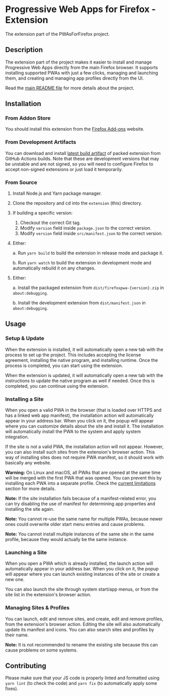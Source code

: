 Progressive Web Apps for Firefox - Extension
============================================

The extension part of the PWAsForFirefox project.

## Description

The extension part of the project makes it easier to install and manage Progressive Web Apps directly from the main Firefox browser. It supports installing supported PWAs with just a few clicks, managing and launching them, and creating and managing app profiles directly from the UI.

Read the [main README file](../README.md) for more details about the project.

## Installation

### From Addon Store

You should install this extension from the [Firefox Add-ons](https://addons.mozilla.org/firefox/addon/pwas-for-firefox/) website.

### From Development Artifacts

You can download and install [latest build artifact](https://github.com/filips123/PWAsForFirefox/actions/workflows/extension.yaml) of packed extension from GitHub Actions builds. Note that these are development versions that may be unstable and are not signed, so you will need to configure Firefox to accept non-signed extensions or just load it temporarily.

### From Source

1. Install Node.js and Yarn package manager.

2. Clone the repository and cd into the `extension` (this) directory.

3. If building a specific version:
    1. Checkout the correct Git tag.
    2. Modify `version` field inside `package.json` to the correct version.
    3. Modify `version` field inside `src/manifest.json` to the correct version.

4. Either:

   a. Run `yarn build` to build the extension in release mode and package it.

   b. Run `yarn watch` to build the extension in development mode and automatically rebuild it on any changes.

5. Either:

   a. Install the packaged extension from `dist/firefoxpwa-{version}.zip` in `about:debugging`.

   b. Install the development extension from `dist/manifest.json` in `about:debugging`.

## Usage

### Setup & Update

When the extension is installed, it will automatically open a new tab with the process to set up the project. This includes accepting the license agreement, installing the native program, and installing runtime. Once the process is completed, you can start using the extension.

When the extension is updated, it will automatically open a new tab with the instructions to update the native program as well if needed. Once this is completed, you can continue using the extension.

### Installing a Site

When you open a valid PWA in the browser (that is loaded over HTTPS and has a linked web app manifest), the installation action will automatically appear in your address bar. When you click on it, the popup will appear where you can customize details about the site and install it. The installation will automatically install the PWA to the system and apply system integration.

If the site is not a valid PWA, the installation action will not appear. However, you can also install such sites from the extension's browser action. This way of installing sites does not require PWA manifest, so it should work with basically any website.

**Warning:** On Linux and macOS, all PWAs that are opened at the same time will be merged with the first PWA that was opened. You can prevent this by installing each PWA into a separate profile. Check the [current limitations](../README.md#current-limitations) section for more details.

**Note:** If the site installation fails because of a manifest-related error, you can try disabling the use of manifest for determining app properties and installing the site again.

**Note:** You cannot re-use the same name for multiple PWAs, because newer ones could overwrite older start menu entries and cause problems.

**Note:** You cannot install multiple instances of the same site in the same profile, because they would actually be the same instance.

### Launching a Site

When you open a PWA which is already installed, the launch action will automatically appear in your address bar. When you click on it, the popup will appear where you can launch existing instances of the site or create a new one.

You can also launch the site through system start/app menus, or from the site list in the extension's browser action.

### Managing Sites & Profiles

You can launch, edit and remove sites, and create, edit and remove profiles, from the extension's browser action. Editing the site will also automatically update its manifest and icons. You can also search sites and profiles by their name.

**Note:** It is not recommended to rename the existing site because this can cause problems on some systems.

## Contributing

Please make sure that your JS code is properly linted and formatted using `yarn lint` (to check the code) and `yarn fix` (to automatically apply some fixes).
